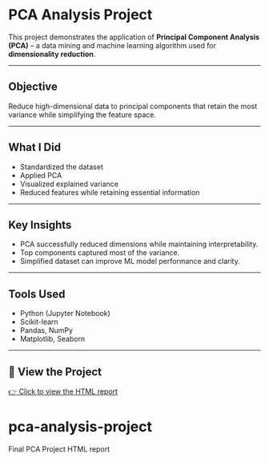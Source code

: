 #  PCA Analysis Project

This project demonstrates the application of **Principal Component Analysis (PCA)** – a data mining and machine learning algorithm used for **dimensionality reduction**.

---

##  Objective

Reduce high-dimensional data to principal components that retain the most variance while simplifying the feature space.

---

##  What I Did

- Standardized the dataset
- Applied PCA
- Visualized explained variance
- Reduced features while retaining essential information

---

##  Key Insights

- PCA successfully reduced dimensions while maintaining interpretability.
- Top components captured most of the variance.
- Simplified dataset can improve ML model performance and clarity.

---

##  Tools Used

- Python (Jupyter Notebook)
- Scikit-learn
- Pandas, NumPy
- Matplotlib, Seaborn

---

## 📄 View the Project

[👉 Click to view the HTML report](./PCA%20(principal%20component%20analysis)%20(3).html)
# pca-analysis-project
Final PCA Project HTML report
